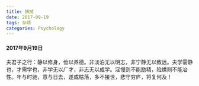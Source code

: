 ```yaml
---
title: 拂拭
date: 2017-09-19
tags: 杂项
categories: Psychology
---
```


#### 2017年9月19日 ####

 夫君子之行：静以修身，俭以养德。非淡泊无以明志，非宁静无以致远。夫学需静也，才需学也，非学无以广才，非志无以成学。淫慢则不能励精，险燥则不能冶性。年与时驰，意与日去，遂成枯落，多不接世，悲守穷庐，将复何及！

 